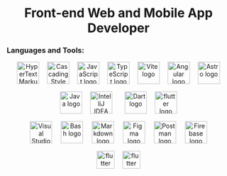 <h1 align="center">Front-end Web and Mobile App Developer</h1>
<h3 align="left">Languages and Tools:</h3>
<p align="center">
  <img src="https://skillicons.dev/icons?i=html" height="50" alt="HyperText Markup Language logo" title="HTML" />
  <img width="10" />
  <img src="https://skillicons.dev/icons?i=css" height="50" alt="Cascading Style Sheets logo" title="CSS" />
  <img width="10" />
  <img src="https://skillicons.dev/icons?i=js" height="50" alt="JavaScript logo" title="JavaScript" />
  <img width="10" />
  <img src="https://skillicons.dev/icons?i=ts" height="50" alt="TypeScript logo" title="TypeScript" />
  <img width="10" />
  <img src="https://skillicons.dev/icons?i=vite" height="50" alt="Vite logo" title="Vite"  />
  <img width="10" />
  <img src="https://skillicons.dev/icons?i=angular" height="50" alt="Angular logo" title="Angular"  />
  <img width="10" />
  <img src="https://skillicons.dev/icons?i=astro" height="50" alt="Astro logo" title="Astro"  />
</p>

<p align="center">
  <img src="https://skillicons.dev/icons?i=java" height="50" alt="Java logo" title="Java"  />
  <img width="10" />
  <img src="https://skillicons.dev/icons?i=idea" height="50" alt="IntelliJ IDEA logo" title="IntelliJ IDEA" />
  <img width="20" />
  <img src="https://skillicons.dev/icons?i=dart" height="50" alt="Dart logo" title="Dart" />
  <img width="10" />
  <img src="https://skillicons.dev/icons?i=flutter" height="50" alt="flutter logo" title="Flutter"  />
</p>

<p align="center">
  <img src="https://skillicons.dev/icons?i=vscode" height="50" alt="Visual Studio Code logo" title="Visual Studio Code"  />
  <img width="12" />
  <img src="https://skillicons.dev/icons?i=bash" height="50" alt="Bash logo" title="Bash"  />
  <img width="12" />
  <img src="https://skillicons.dev/icons?i=md" height="50" alt="Markdown logo" title="Markdown" />
  <img width="12" />
  <img src="https://skillicons.dev/icons?i=figma" height="50" alt="Figma logo" title="Figma" />
  <img width="12" />
  <img src="https://skillicons.dev/icons?i=postman" height="50" alt="Postman logo" title="Postman"  />
  <img width="12" />
  <img src="https://skillicons.dev/icons?i=firebase" height="50" alt="Firebase logo" title="Firebase" />
</p>

<p align="center">
  <img src="https://skillicons.dev/icons?i=twitter" height="40" alt="flutter logo"  />
  <img width="10" />
  <img src="https://skillicons.dev/icons?i=discord" height="40" alt="flutter logo"  />
</p>
